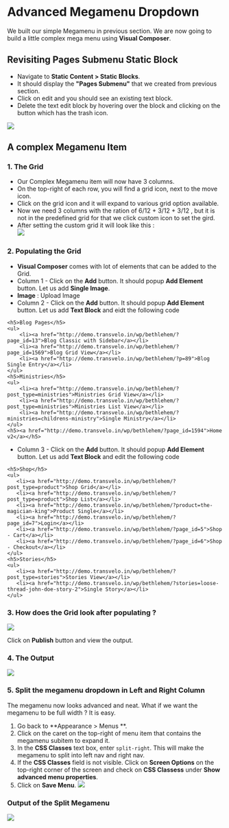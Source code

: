 # Advanced Megamenu Dropdown

We built our simple Megamenu in previous section. We are now going to build a little complex mega menu using **Visual Composer**.

## Revisiting Pages Submenu Static Block

* Navigate to **Static Content > Static Blocks**.
* It should display the **"Pages Submenu"** that we created from previous section.
* Click on edit and you should see an existing text block.
* Delete the text edit block by hovering over the block and clicking on the button which has the trash icon.

![](http://transvelo.github.io/docs/bethlehem/images/edit-page-submenu.png)


## A complex Megamenu Item

### 1. The Grid

* Our Complex Megamenu item will now have 3 columns.
* On the top-right of each row, you will find a grid icon, next to the move icon.
* Click on the grid icon and it will expand to various grid option available.
* Now we need 3 columns with the ration of 6/12 + 3/12 + 3/12 , but it is not in the predefined grid for that we click custom icon to set the gird.
* After setting the custom grid it will look like this :<br/>![](http://transvelo.github.io/docs/bethlehem/images/vc-three-col-grid-on-selection.png)



### 2. Populating the Grid

* **Visual Composer** comes with lot of elements that can be added to the Grid.
* Column 1 - Click on the **Add** button. It should popup **Add Element** button. Let us add **Single Image**.
 * **Image** : Upload Image
* Column 2 - Click on the **Add** button. It should popup **Add Element** button. Let us add **Text Block** and eidt the following code

```
<h5>Blog Pages</h5>
<ul>
	<li><a href="http://demo.transvelo.in/wp/bethlehem/?page_id=13">Blog Classic with Sidebar</a></li>
	<li><a href="http://demo.transvelo.in/wp/bethlehem/?page_id=1569">Blog Grid View</a></li>
	<li><a href="http://demo.transvelo.in/wp/bethlehem/?p=89">Blog Single Entry</a></li>
</ul>
<h5>Ministries</h5>
<ul>
	<li><a href="http://demo.transvelo.in/wp/bethlehem/?post_type=ministries">Ministries Grid View</a></li>
	<li><a href="http://demo.transvelo.in/wp/bethlehem/?post_type=ministries">Ministries List View</a></li>
	<li><a href="http://demo.transvelo.in/wp/bethlehem/?ministries=childrens-ministry">Single Ministry</a></li>
</ul>
<h5><a href="http://demo.transvelo.in/wp/bethlehem/?page_id=1594">Home v2</a></h5>

```

* Column 3 - Click on the **Add** button. It should popup **Add Element** button. Let us add **Text Block** and edit the following code

 ```
 <h5>Shop</h5>
<ul>
	<li><a href="http://demo.transvelo.in/wp/bethlehem/?post_type=product">Shop Grid</a></li>
	<li><a href="http://demo.transvelo.in/wp/bethlehem/?post_type=product">Shop List</a></li>
	<li><a href="http://demo.transvelo.in/wp/bethlehem/?product=the-magician-king">Product Single</a></li>
	<li><a href="http://demo.transvelo.in/wp/bethlehem/?page_id=7">Login</a></li>
	<li><a href="http://demo.transvelo.in/wp/bethlehem/?page_id=5">Shop - Cart</a></li>
	<li><a href="http://demo.transvelo.in/wp/bethlehem/?page_id=6">Shop - Checkout</a></li>
</ul>
<h5>Stories</h5>
<ul>
	<li><a href="http://demo.transvelo.in/wp/bethlehem/?post_type=stories">Stories View</a></li>
	<li><a href="http://demo.transvelo.in/wp/bethlehem/?stories=loose-thread-john-doe-story-2">Single Story</a></li>
</ul>
```

### 3. How does the Grid look after populating ?

![](http://transvelo.github.io/docs/bethlehem/images/vc-megamenu-backend-editor.png)

Click on **Publish** button and view the output.

### 4. The Output

![](http://transvelo.github.io/docs/bethlehem/images/vc-megamenu-advanced.png)

### 5. Split the megamenu dropdown in Left and Right Column

The megamenu now looks advanced and neat. What if we want the megamenu to be full width ? It is easy.

1. Go back to **Appearance > Menus **.
2. Click on the caret on the top-right of menu item that contains the megamenu subitem to expand it.
3. In the **CSS Classes** text box, enter `split-right`. This will make the megamenu to split into left nav and right nav.
4. If the **CSS Classes** field is not visible. Click on **Screen Options** on the top-right corner of the screen and check on **CSS Classess** under **Show advanced menu properties**.
4. Click on **Save Menu**.
![](http://transvelo.github.io/docs/bethlehem/images/split-right-setting.png)

### Output of the Split Megamenu
![](http://transvelo.github.io/docs/bethlehem/images/split-right-output.png)



